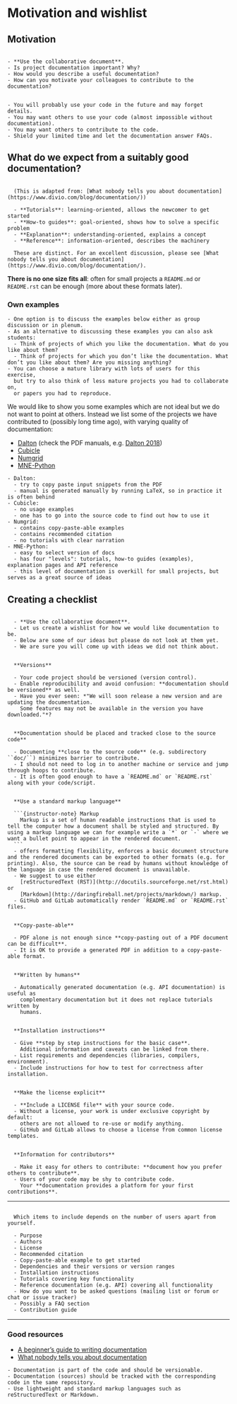 # Motivation and wishlist

## Motivation

```{challenge} Why documenting code?

- **Use the collaborative document**.
- Is project documentation important? Why?
- How would you describe a useful documentation?
- How can you motivate your colleagues to contribute to the documentation?
```

```{solution} Our motivation (but let us brainstorm first)

- You will probably use your code in the future and may forget details.
- You may want others to use your code (almost impossible without documentation).
- You may want others to contribute to the code.
- Shield your limited time and let the documentation answer FAQs.
```


## What do we expect from a suitably good documentation?

```{note} Documentation comes in different forms - what *is* documentation?

  (This is adapted from: [What nobody tells you about documentation](https://www.divio.com/blog/documentation/))

  - **Tutorials**: learning-oriented, allows the newcomer to get started
  - **How-to guides**: goal-oriented, shows how to solve a specific problem
  - **Explanation**: understanding-oriented, explains a concept
  - **Reference**: information-oriented, describes the machinery

  These are distinct. For an excellent discussion, please see [What nobody tells you about documentation](https://www.divio.com/blog/documentation/).
```

**There is no one size fits all**: often for small projects a `README.md` or
`README.rst` can be enough (more about these formats later).


### Own examples

```{instructor-note}
- One option is to discuss the examples below either as group discussion or in plenum.
- As an alternative to discussing these examples you can also ask students:
  - Think of projects of which you like the documentation. What do you like about them?
  - Think of projects for which you don’t like the documentation. What don’t you like about them? Are you missing anything?
- You can choose a mature library with lots of users for this exercise,
  but try to also think of less mature projects you had to collaborate on,
  or papers you had to reproduce.
```

We would like to show you some examples which are not ideal but we do not want
to point at others.
Instead we list some of the projects we have contributed to (possibly long time
ago), with varying quality of documentation:

- [Dalton](https://daltonprogram.org/documentation/) (check the PDF
  manuals, e.g. [Dalton 2018](https://daltonprogram.org/manuals/dalton2018manual.pdf))
- [Cubicle](https://github.com/bast/cubicle)
- [Numgrid](https://github.com/dftlibs/numgrid)
- [MNE-Python](https://mne.tools)

```{discussion} Pros and cons of these examples
- Dalton:
  - try to copy paste input snippets from the PDF
  - manual is generated manually by running LaTeX, so in practice it is often behind
- Cubicle:
  - no usage examples
  - one has to go into the source code to find out how to use it
- Numgrid:
  - contains copy-paste-able examples
  - contains recommended citation
  - no tutorials with clear narration
- MNE-Python:
  - easy to select version of docs
  - has four "levels": tutorials, how-to guides (examples), explanation pages and API reference
  - this level of documentation is overkill for small projects, but serves as a great source of ideas
```


## Creating a checklist

```{challenge} Exercise in the main room: Create a wishlist

  - **Use the collaborative document**.
  - Let us create a wishlist for how we would like documentation to be.
  - Below are some of our ideas but please do not look at them yet.
  - We are sure you will come up with ideas we did not think about.
```

````{solution} Our wishlist (but let us brainstorm first)

  **Versions**

  - Your code project should be versioned (version control).
  - Enable reproducibility and avoid confusion: **documentation should be versioned** as well.
  - Have you ever seen: *"We will soon release a new version and are updating the documentation.
    Some features may not be available in the version you have downloaded."*?


  **Documentation should be placed and tracked close to the source code**

  - Documenting **close to the source code** (e.g. subdirectory ``doc/``) minimizes barrier to contribute.
  - I should not need to log in to another machine or service and jump through hoops to contribute.
  - It is often good enough to have a `README.md` or `README.rst` along with your code/script.


  **Use a standard markup language**

  ```{instructor-note} Markup
    Markup is a set of human readable instructions that is used to tell the computer how a document shall be styled and structured. By using a markup language we can for example write a `*` or `-` where we want a bullet point to appear in the rendered document.
  ```
  - offers formatting flexibility, enforces a basic document structure and the rendered documents can be exported to other formats (e.g. for printing). Also, the source can be read by humans without knowledge of the language in case the rendered document is unavailable.
  - We suggest to use either
    [reStructuredText (RST)](http://docutils.sourceforge.net/rst.html) or
    [Markdown](http://daringfireball.net/projects/markdown/) markup.
  - GitHub and GitLab automatically render `README.md` or `README.rst` files.


  **Copy-paste-able**

  - PDF alone is not enough since **copy-pasting out of a PDF document can be difficult**.
  - It is OK to provide a generated PDF in addition to a copy-paste-able format.


  **Written by humans**

  - Automatically generated documentation (e.g. API documentation) is useful as
    complementary documentation but it does not replace tutorials written by
    humans.


  **Installation instructions**

  - Give **step by step instructions for the basic case**.
    Additional information and caveats can be linked from there.
  - List requirements and dependencies (libraries, compilers, environment).
  - Include instructions for how to test for correctness after installation.


  **Make the license explicit**

  - **Include a LICENSE file** with your source code.
  - Without a license, your work is under exclusive copyright by default:
    others are not allowed to re-use or modify anything.
  - GitHub and GitLab allows to choose a license from common license templates.


  **Information for contributors**

  - Make it easy for others to contribute: **document how you prefer others to contribute**.
  - Users of your code may be shy to contribute code.
    Your **documentation provides a platform for your first contributions**.
````

---

```{note} Documentation checklist

  Which items to include depends on the number of users apart from yourself.

  - Purpose
  - Authors
  - License
  - Recommended citation
  - Copy-paste-able example to get started
  - Dependencies and their versions or version ranges
  - Installation instructions
  - Tutorials covering key functionality
  - Reference documentation (e.g. API) covering all functionality
  - How do you want to be asked questions (mailing list or forum or chat or issue tracker)
  - Possibly a FAQ section
  - Contribution guide
```

---

### Good resources

- [A beginner’s guide to writing documentation](http://www.writethedocs.org/guide/writing/beginners-guide-to-docs/)
- [What nobody tells you about documentation](https://www.divio.com/blog/documentation/)

```{keypoints}
- Documentation is part of the code and should be versionable.
- Documentation (sources) should be tracked with the corresponding code in the same repository.
- Use lightweight and standard markup languages such as reStructuredText or Markdown.
```
